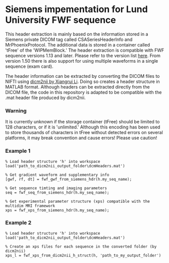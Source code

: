 # Siemens impementation for Lund University FWF sequence
This header extraction is mainly based on the information stored in a Siemens private DICOM tag called CSASeriesHeaderInfo and MrPhoenixProtocol. The additional data is stored in a container called 'tFree' of the 'WIPMemBlock.' The header extraction is compatible with FWF sequence versions 1.13 and later. Please refer to the version list [here](https://github.com/filip-szczepankiewicz/fwf_seq_resources/tree/master/Siemens). From version 1.50 there is also support for using multiple waveforms in a single sequence (exam card).

The header information can be extracted by converting the DICOM files to NIFTI using [dicm2nii by Xiangrui Li](https://github.com/xiangruili/dicm2nii). Doing so creates a header structure in MATLAB format. Although headers can be extracted directly from the DICOM file, the code in this repository is adapted to be compatible with the .mat header file produced by dicm2nii.

### Warning
It is currently unknown if the storage container (tFree) should be limited to 128 characters, or if it is 'unlimited.' Although this encoding has been used to store thousands of characters in tFree without detected errors on several platforms, it may break convention and cause errors! Please use caution!

### Example 1
```
% Load header structure 'h' into workspace
load('path_to_dicm2nii_output_folder\dcmHeaders.mat')

% Get gradient waveform and supplementary info
[gwf, rf, dt] = fwf_gwf_from_siemens_hdr(h.my_seq_name);

% Get sequence timting and imaging parameters
seq = fwf_seq_from_siemens_hdr(h.my_seq_name);

% Get experimental parameter structure (xps) compatible with the multidim MRI framework
xps = fwf_xps_from_siemens_hdr(h.my_seq_name);

```

### Example 2
```
% Load header structure 'h' into workspace
load('path_to_dicm2nii_output_folder\dcmHeaders.mat')

% Create an xps files for each sequence in the converted folder (by dicm2nii)
xps_l = fwf_xps_from_dicm2nii_h_struct(h, 'path_to_my_output_folder')

```
